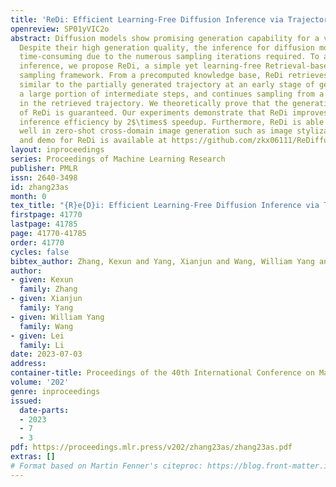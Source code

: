 ```yaml
---
title: 'ReDi: Efficient Learning-Free Diffusion Inference via Trajectory Retrieval'
openreview: SP01yVIC2o
abstract: Diffusion models show promising generation capability for a variety of data.
  Despite their high generation quality, the inference for diffusion models is still
  time-consuming due to the numerous sampling iterations required. To accelerate the
  inference, we propose ReDi, a simple yet learning-free Retrieval-based Diffusion
  sampling framework. From a precomputed knowledge base, ReDi retrieves a trajectory
  similar to the partially generated trajectory at an early stage of generation, skips
  a large portion of intermediate steps, and continues sampling from a later step
  in the retrieved trajectory. We theoretically prove that the generation performance
  of ReDi is guaranteed. Our experiments demonstrate that ReDi improves the model
  inference efficiency by 2$\times$ speedup. Furthermore, ReDi is able to generalize
  well in zero-shot cross-domain image generation such as image stylization. The code
  and demo for ReDi is available at https://github.com/zkx06111/ReDiffusion.
layout: inproceedings
series: Proceedings of Machine Learning Research
publisher: PMLR
issn: 2640-3498
id: zhang23as
month: 0
tex_title: "{R}e{D}i: Efficient Learning-Free Diffusion Inference via Trajectory Retrieval"
firstpage: 41770
lastpage: 41785
page: 41770-41785
order: 41770
cycles: false
bibtex_author: Zhang, Kexun and Yang, Xianjun and Wang, William Yang and Li, Lei
author:
- given: Kexun
  family: Zhang
- given: Xianjun
  family: Yang
- given: William Yang
  family: Wang
- given: Lei
  family: Li
date: 2023-07-03
address: 
container-title: Proceedings of the 40th International Conference on Machine Learning
volume: '202'
genre: inproceedings
issued:
  date-parts:
  - 2023
  - 7
  - 3
pdf: https://proceedings.mlr.press/v202/zhang23as/zhang23as.pdf
extras: []
# Format based on Martin Fenner's citeproc: https://blog.front-matter.io/posts/citeproc-yaml-for-bibliographies/
---
```

